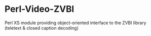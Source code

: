 # Perl-Video-ZVBI
Perl XS module providing object-oriented interface to the ZVBI library (teletext &amp; closed caption decoding)
